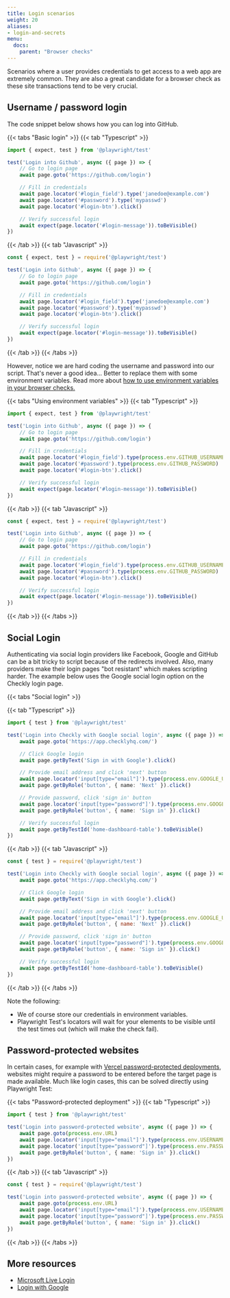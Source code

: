 ```yaml
---
title: Login scenarios
weight: 20
aliases:
- login-and-secrets
menu:
  docs:
    parent: "Browser checks"
---
```


Scenarios where a user provides credentials to get access to a web app are extremely common. They are also
a great candidate for a browser check as these site transactions tend to be very crucial.

## Username / password login

The code snippet below shows how you can log into GitHub.

{{< tabs "Basic login" >}}
{{< tab "Typescript" >}}
```ts
import { expect, test } from '@playwright/test'

test('Login into Github', async ({ page }) => {
    // Go to login page
    await page.goto('https://github.com/login')

    // Fill in credentials
    await page.locator('#login_field').type('janedoe@example.com')
    await page.locator('#password').type('mypasswd')
    await page.locator('#login-btn').click()

    // Verify successful login
    await expect(page.locator('#login-message')).toBeVisible()
})
```
{{< /tab >}}
{{< tab "Javascript" >}}
```js
const { expect, test } = require('@playwright/test')

test('Login into Github', async ({ page }) => {
    // Go to login page
    await page.goto('https://github.com/login')

    // Fill in credentials
    await page.locator('#login_field').type('janedoe@example.com')
    await page.locator('#password').type('mypasswd')
    await page.locator('#login-btn').click()

    // Verify successful login
    await expect(page.locator('#login-message')).toBeVisible()
})
```
{{< /tab >}}
{{< /tabs >}}

However, notice we are hard coding the username and password into our script. That's never a good idea...
Better to replace them with some environment variables. Read more about [how to use environment variables in your browser checks.](/docs/browser-checks/variables/)

{{< tabs "Using environment variables" >}}
{{< tab "Typescript" >}}
```ts
import { expect, test } from '@playwright/test'

test('Login into Github', async ({ page }) => {
    // Go to login page
    await page.goto('https://github.com/login')

    // Fill in credentials
    await page.locator('#login_field').type(process.env.GITHUB_USERNAME)
    await page.locator('#password').type(process.env.GITHUB_PASSWORD)
    await page.locator('#login-btn').click()

    // Verify successful login
    await expect(page.locator('#login-message')).toBeVisible()
})
```
{{< /tab >}}
{{< tab "Javascript" >}}
```js
const { expect, test } = require('@playwright/test')

test('Login into Github', async ({ page }) => {
    // Go to login page
    await page.goto('https://github.com/login')

    // Fill in credentials
    await page.locator('#login_field').type(process.env.GITHUB_USERNAME)
    await page.locator('#password').type(process.env.GITHUB_PASSWORD)
    await page.locator('#login-btn').click()

    // Verify successful login
    await expect(page.locator('#login-message')).toBeVisible()
})
```
{{< /tab >}}
{{< /tabs >}}

## Social Login

Authenticating via social login providers like Facebook, Google and GitHub can be a bit tricky to script because of the
redirects involved. Also, many providers make their login pages "bot resistant" which makes scripting harder. The example
below uses the Google social login option on the Checkly login page.

{{< tabs "Social login" >}}

{{< tab "Typescript" >}}
```ts
import { test } from '@playwright/test'

test('Login into Checkly with Google social login', async ({ page }) => {
    await page.goto('https://app.checklyhq.com/')

    // Click Google login
    await page.getByText('Sign in with Google').click()

    // Provide email address and click 'next' button
    await page.locator('input[type="email"]').type(process.env.GOOGLE_USERNAME)
    await page.getByRole('button', { name: 'Next' }).click()

    // Provide password, click 'sign in' button
    await page.locator('input[type="password"]').type(process.env.GOOGLE_PASSWORD)
    await page.getByRole('button', { name: 'Sign in' }).click()

    // Verify successful login
    await page.getByTestId('home-dashboard-table').toBeVisible()
})
```
{{< /tab >}}
{{< tab "Javascript" >}}
```js
const { test } = require('@playwright/test')

test('Login into Checkly with Google social login', async ({ page }) => {
    await page.goto('https://app.checklyhq.com/')

    // Click Google login
    await page.getByText('Sign in with Google').click()

    // Provide email address and click 'next' button
    await page.locator('input[type="email"]').type(process.env.GOOGLE_USERNAME)
    await page.getByRole('button', { name: 'Next' }).click()

    // Provide password, click 'sign in' button
    await page.locator('input[type="password"]').type(process.env.GOOGLE_PASSWORD)
    await page.getByRole('button', { name: 'Sign in' }).click()

    // Verify successful login
    await page.getByTestId('home-dashboard-table').toBeVisible()
})
```
{{< /tab >}}
{{< /tabs >}}

Note the following:

- We of course store our credentials in environment variables.
- Playwright Test's locators will wait for your elements to be visible until the test times out (which will make the check fail).

## Password-protected websites

In certain cases, for example with [Vercel password-protected deployments](https://vercel.com/blog/protecting-deployments), websites might require a password to be entered before the target page is made available. Much like login cases, this can be solved directly using Playwright Test:

{{< tabs "Password-protected deployment" >}}
{{< tab "Typescript" >}}
```ts
import { test } from '@playwright/test'

test('Login into password-protected website', async ({ page }) => {
    await page.goto(process.env.URL)
    await page.locator('input[type="email"]').type(process.env.USERNAME)
    await page.locator('input[type="password"]').type(process.env.PASSWORD)
    await page.getByRole('button', { name: 'Sign in' }).click()
})
```
{{< /tab >}}
{{< tab "Javascript" >}}
```js
const { test } = require('@playwright/test')

test('Login into password-protected website', async ({ page }) => {
    await page.goto(process.env.URL)
    await page.locator('input[type="email"]').type(process.env.USERNAME)
    await page.locator('input[type="password"]').type(process.env.PASSWORD)
    await page.getByRole('button', { name: 'Sign in' }).click()
})

```
{{< /tab >}}
{{< /tabs >}}

## More resources

- [Microsoft Live Login](/learn/headless/e2e-microsoft-live-login/)
- [Login with Google](/learn/headless/e2e-google-login/)
